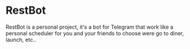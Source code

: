# RestBot
RestBot is a personal project, it's a bot for Telegram that work like a personal scheduler for you and your friends to choose were go to diner, launch, etc..
